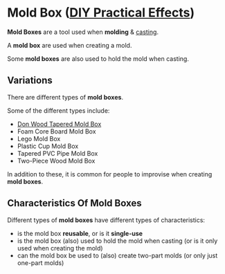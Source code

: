 # Mold Box ([DIY Practical Effects](../../README.md))

**Mold Boxes** are a tool used when **molding** & [casting](../casting/README.md).

A **mold box** are used when creating a mold.

Some **mold boxes** are also used to hold the mold when casting.

## Variations

There are different types of **mold boxes**.

Some of the different types include:

* [Don Wood Tapered Mold Box](section/mold-box-don-wood-tapered/README.md)
* Foam Core Board Mold Box
* Lego Mold Box
* Plastic Cup Mold Box
* Tapered PVC Pipe Mold Box
* Two-Piece Wood Mold Box

In addition to these, it is common for people to improvise when creating **mold boxes**.

## Characteristics Of Mold Boxes

Different types of **mold boxes** have different types of characteristics:

* is the mold box **reusable**, or is it **single-use**
* is the mold box (also) used to hold the mold when casting (or is it only used when creating the mold)
* can the mold box be used to (also) create two-part molds (or only just one-part molds)
